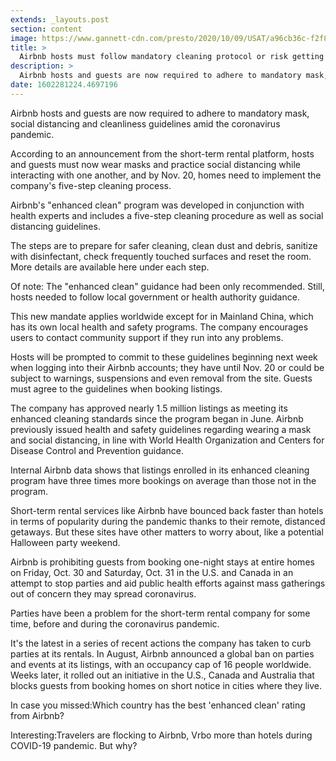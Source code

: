 ```yaml
--- 
extends: _layouts.post 
section: content 
image: https://www.gannett-cdn.com/presto/2020/10/09/USAT/a96cb36c-f2f8-483d-b82b-3e98c1221afa-GettyImages-1216436476.jpg?crop=2120,1193,x0,y107&width=2120&height=1193&format=pjpg&auto=webp 
title: > 
  Airbnb hosts must follow mandatory cleaning protocol or risk getting kicked off the platform 
description: > 
  Airbnb hosts and guests are now required to adhere to mandatory mask, social distancing and cleanliness guidelines amid the coronavirus pandemic.Airbnb's "enhanced clean" program was developed in conjunction with health experts and includes a five-step cleaning procedure as well as social distancing guidelines.The steps are to prepare for safer cleaning, clean dust and debris, sanitize with disinfectant, check frequently touched surfaces and reset the room.The company has approved nearly 1.5 million listings as meeting its enhanced cleaning standards since the program began in June.In case you missed:Which country has the best 'enhanced clean' rating from Airbnb? 
date: 1602281224.4697196 
--- 
```

Airbnb hosts and guests are now required to adhere to mandatory mask, social distancing and cleanliness guidelines amid the coronavirus pandemic.

According to an announcement from the short-term rental platform, hosts and guests must now wear masks and practice social distancing while interacting with one another, and by Nov. 20, homes need to implement the company's five-step cleaning process.

Airbnb's "enhanced clean" program was developed in conjunction with health experts and includes a five-step cleaning procedure as well as social distancing guidelines.

The steps are to prepare for safer cleaning, clean dust and debris, sanitize with disinfectant, check frequently touched surfaces and reset the room. More details are available here under each step.

Of note: The "enhanced clean" guidance had been only recommended. Still, hosts needed to follow local government or health authority guidance.

This new mandate applies worldwide except for in Mainland China, which has its own local health and safety programs. The company encourages users to contact community support if they run into any problems.

Hosts will be prompted to commit to these guidelines beginning next week when logging into their Airbnb accounts; they have until Nov. 20 or could be subject to warnings, suspensions and even removal from the site. Guests must agree to the guidelines when booking listings.

The company has approved nearly 1.5 million listings as meeting its enhanced cleaning standards since the program began in June. Airbnb previously issued health and safety guidelines regarding wearing a mask and social distancing, in line with World Health Organization and Centers for Disease Control and Prevention guidance.

Internal Airbnb data shows that listings enrolled in its enhanced cleaning program have three times more bookings on average than those not in the program.

Short-term rental services like Airbnb have bounced back faster than hotels in terms of popularity during the pandemic thanks to their remote, distanced getaways. But these sites have other matters to worry about, like a potential Halloween party weekend.

Airbnb is prohibiting guests from booking one-night stays at entire homes on Friday, Oct. 30 and Saturday, Oct. 31 in the U.S. and Canada in an attempt to stop parties and aid public health efforts against mass gatherings out of concern they may spread coronavirus.

Parties have been a problem for the short-term rental company for some time, before and during the coronavirus pandemic.

It's the latest in a series of recent actions the company has taken to curb parties at its rentals. In August, Airbnb announced a global ban on parties and events at its listings, with an occupancy cap of 16 people worldwide. Weeks later, it rolled out an initiative in the U.S., Canada and Australia that blocks guests from booking homes on short notice in cities where they live.

In case you missed:Which country has the best 'enhanced clean' rating from Airbnb?

Interesting:Travelers are flocking to Airbnb, Vrbo more than hotels during COVID-19 pandemic. But why?